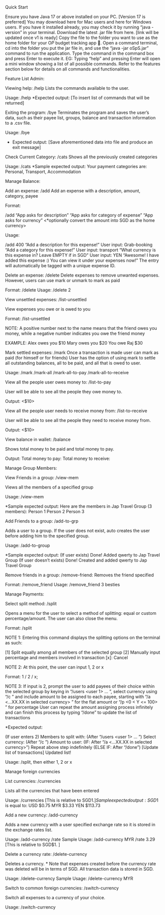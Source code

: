 Quick Start

Ensure you have Java 17 or above installed on your PC. [Version 17 is preferred]
You may download here for Mac users and here for Windows users.
If you have it installed already, you may check it by running “java -version” in your terminal.
Download the latest .jar file from here. [link will be updated once v1 is ready]
Copy the file to the folder you want to use as the home folder for your O$P$ budget tracking app 🙂.
Open a command terminal, cd into the folder you put the jar file in, and use the “java -jar oSpS.jar” command to run the application.
Type the command in the command box and press Enter to execute it.
 EG:  Typing “help” and pressing Enter will open a mini window showing a list of all possible commands.
Refer to the features section below for details on all commands and functionalities.


Feature List
Admin:


Viewing help: /help
Lists the commands available to the user.

Usage: /help
*Expected output: [To insert list of commands that will be returned]



Exiting the program: /bye
Terminates the program and saves the user’s data, such as their payee list, groups, balance and transaction information to a .csv file.

Usage: /bye
* Expected output: [Save aforementioned data into file and produce an exit message]


Check Current Category: /cats
Shows all the previously created categories

Usage: /cats
*Sample expected output: 
Your payment categories are: Personal, Transport, Accommodation


Manage Balance:


Add an expense: /add
Add an expense with a description, amount, category, payee

Format: 

/add <amount>
“App asks for description” <description of payment>
“App asks for category of expense”  <category of expense>
“App asks for currency” <*optionally convert the amount into SGD as the home currency>

Usage: 

/add 400 
“Add a description for this expense!” 
User input: Grab-booking
“Add a category for this expense!”
User input: transport
“What currency is this expense in? Leave EMPTY if in SGD”
User input: YEN
“Awesome! I have added this expense :) 
You can view it under your expenses now!”
The entry will automatically be tagged with a unique expense ID.

Delete an expense: /delete
Delete expenses to remove unwanted expenses. However, users can use mark or unmark to mark as paid

Format: /delete <expense ID>
Usage: /delete 2


View unsettled expenses: /list-unsettled

View expenses you owe or is owed to you 

Format: /list-unsettled

NOTE: A positive number next to the name means that the friend owes you money, while a negative number indicates you owe the friend money

EXAMPLE: 
Alex owes you $10
Mary owes you $20
You owe Raj $30



Mark settled expenses: /mark
Once a transaction is made user can mark as paid (for himself or for friends)
User has the option of using mark to settle all outstanding balances, all to be paid, and all that is owed to user.

Usage: 
/mark <expense ID>
/mark-all
/mark-all-to-pay
/mark-all-to-receive 


View all the people user owes money to: /list-to-pay

User will be able to see all the people they owe money to.
<Name of person> <group name> <amount>

Output: <Alex> <Thailand trip> <$10>


View all the people user needs to receive money from: /list-to-receive

User will be able to see all the people they need to receive money from.
<Name of person> <group name> <amount>

Output: <Mary> <Thailand trip> <$10>


View balance in wallet: /balance

Shows total money to be paid and total money to pay.

Output: 
Total money to pay: <total amount user owes>
Total money to receive: <total amount user is owed>


Manage Group Members:


View Friends in a group: /view-mem

Views all the members of a specified group

Usage: /view-mem <group name>

*Sample expected output: 
Here are the members in Jap Travel Group (3 members):
    Person 1
    Person 2
    Person 3


Add Friends to a group: /add-to-grp

Adds a user to a group. If the user does not exist, auto creates the user before adding him to the specified group.

Usage: /add-to-group <username> <groupname>

*Sample expected output: 
(If user exists) Done! Added qwerty to Jap Travel Group
(If user doesn’t exists) Done! Created and added qwerty to Jap Travel Group


Remove friends in a group: /remove-friend:
Removes the friend specified

Format: /remove_friend <friend ID> <groupname>
Usage: /remove_friend 3 besties


Manage Payments:


Select split method: /split

Opens a menu for the user to select a method of splitting: equal or custom percentage/amount. The user can also close the menu.

Format: /split

NOTE 1: 
Entering this command displays the splitting options on the terminal as such:

[1] Split equally among all members of the selected group
[2] Manually input percentage and members involved in transaction
[x]: Cancel 

NOTE 2: 
At this point, the user can input 1, 2 or x

Format: 1 / 2 / x; 

NOTE 3: 
If input is 2, prompt the user to add payees of their choice within the selected group by keying in “/users <user 1> <user2> … <userN>”, select currency using “/c <currency code>” and include amount to be assigned to each payee, starting with “/a <...XX.XX in selected currency> <userX> ” for the flat amount or “/p <0 < Y <= 100> <userX>” for percentage
User can repeat the amount assigning process infinitely and can finish this process by typing “/done” to update the list of transactions 

*Expected output:

(If user enters 2) Members to split with:
(After “/users <user 1> <user2> … <userN>”) Select currency: 
(After “/c <currency code>”) Amount to user: 
(IF: After “/a <...XX.XX in selected currency>”) Repeat above step indefinitely
(ELSE IF: After “/done”) [Update list of transactions] Updated list!

Usage: /split, then either 1, 2 or x

Manage foreign currencies


List currencies: /currencies

Lists all the currencies that have been entered

Usage: /currencies
[This is relative to SGD$1. ]
Sample expected output:
SGD$1 is equal to:
    USD $0.75
    MYR $3.33
    YEN $113.73



Add a new currency: /add-currency

Adds a new currency with a user specified exchange rate so it is stored in the exchange rates list.

Usage: /add-currency <currency code> /rate <exchange rate>
Sample Usage: /add-currency MYR /rate 3.29
[This is relative to SGD$1. ]


Delete a currency rate: /delete-currency

Deletes a currency. * Note that expenses created before the currency rate was deleted will be in terms of SGD. All transaction data is stored in SGD.

Usage: /delete-currency <currency code>
Sample Usage: /delete-currency MYR



Switch to common foreign currencies: /switch-currency

Switch all expenses to a currency of your choice. 

Usage: /switch-currency <currency code>
